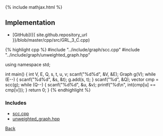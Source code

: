 {% include mathjax.html %}



## Implementation

- [GitHub]({{ site.github.repository_url }}/blob/master/cpp/src/GRL_3_C.cpp)

{% highlight cpp %}
#include "../include/graph/scc.cpp"
#include "../include/graph/unweighted_graph.hpp"

using namespace std;

int main() {
  int V, E, Q, s, t, u, v;
  scanf("%d%d", &V, &E);
  Graph g(V);
  while (E--) {
    scanf("%d%d", &s, &t);
    g.add(s, t);
  }
  scanf("%d", &Q);
  vector<int> cmp = scc(g);
  while (Q--) {
    scanf("%d%d", &u, &v);
    printf("%d\n", int(cmp[u] == cmp[v]));
  }
  return 0;
}
{% endhighlight %}

### Includes

- [scc.cpp](../include/graph/scc)
- [unweighted_graph.hpp](../include/graph/unweighted_graph)

[Back](..)
